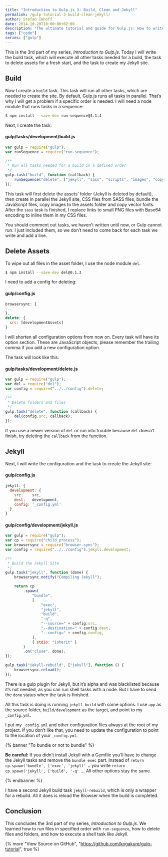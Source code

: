 ```yaml
---
title: "Introduction to Gulp.js 3: Build, Clean and Jekyll"
permalink: /gulp-tutorial-3-build-clean-jekyll/
author: Stefan Imhoff
date: 2014-10-20T10:00:00+02:00
description: "The ultimate tutorial and guide for Gulp.js: How to write tasks for cleaning files and folders, generating the build and the website with Jekyll."
tags: ["code"]
series: ["gulp"]
---
```


This is the 3rd part of my series, _Introduction to Gulp.js_. Today I will write the build task, which will execute all other tasks needed for a build, the task to delete assets for a fresh start, and the task to create my Jekyll site.

## Build

Now I create a `build` task. This task will run all other tasks, which are needed to create the site. By default, Gulp.js runs all tasks in parallel. That’s why I will get a problem if a specific order is needed. I will need a node module that runs tasks in a sequence:

```bash
$ npm install --save-dev run-sequence@1.1.4
```

Next, I create the task:

#### gulp/tasks/development/build.js

```javascript
var gulp = require("gulp");
var runSequence = require("run-sequence");

/**
 * Run all tasks needed for a build in a defined order
 */
gulp.task("build", function (callback) {
	runSequence("delete", ["jekyll", "sass", "scripts", "images", "copy:fonts"], "base64", callback);
});
```

This task will first delete the assets’ folder (Jekyll is deleted by default), then create in parallel the Jekyll site, CSS files from SASS files, bundle the JavaScript files, copy images to the assets folder and copy vector fonts. After the `sass` task is finished, I replace links to small PNG files with Base64 encoding to inline them in my CSS files.

You should comment out tasks, we haven’t written until now, or Gulp cannot run. I just included them, so we don’t need to come back for each task we write and add a line.

## Delete Assets

To wipe out all files in the asset folder, I use the node module `del`.

```bash
$ npm install --save-dev del@0.1.3
```

I need to add a config for deleting:

#### gulp/config.js

```javascript
browsersync: {
...
},
delete: {
  src: [developmentAssets]
}
```

I will shorten all configuration options from now on. Every task will have its option section. These are JavaScript objects, please remember the trailing comma if you add a new configuration option.

The task will look like this:

#### gulp/tasks/development/delete.js

```javascript
var gulp = require("gulp");
var del = require("del");
var config = require("../../config").delete;

/**
 * Delete folders and files
 */
gulp.task("delete", function (callback) {
	del(config.src, callback);
});
```

If you use a newer version of `del` or run into trouble because `del` doesn’t finish, try deleting the `callback` from the function.

## Jekyll

Next, I will write the configuration and the task to create the Jekyll site:

#### gulp/config.js

```javascript
jekyll: {
  development: {
    src:    src,
    dest:   development,
    config: '_config.yml'
  }
}
```

#### gulp/config/development/jekyll.js

```javascript
var gulp = require("gulp");
var cp = require("child_process");
var browsersync = require("browser-sync");
var config = require("../../config").jekyll.development;

/**
 * Build the Jekyll Site
 */
gulp.task("jekyll", function (done) {
	browsersync.notify("Compiling Jekyll");

	return cp
		.spawn(
			"bundle",
			[
				"exec",
				"jekyll",
				"build",
				"-q",
				"--source=" + config.src,
				"--destination=" + config.dest,
				"--config=" + config.config,
			],
			{ stdio: "inherit" }
		)
		.on("close", done);
});

gulp.task("jekyll-rebuild", ["jekyll"], function () {
	browsersync.reload();
});
```

There is a gulp plugin for Jekyll, but it’s alpha and was blacklisted because it’s not needed, as you can run shell tasks with a node. But I have to send the `done` status when the task is finished.

All this task is doing is running `jekyll build` with some options. I use `app` as the source folder, `build/development` as the target, and point to my `_config.yml`.

I put my `_config.yml` and other configuration files always at the root of my project. If you don’t like that, you need to update the configuration to point to the location of your `_config.yml`.

{% banner "To bundle or not to bundle" %}

**Be careful:** If you didn’t install Jekyll with a Gemfile you’ll have to change the Jekyll tasks and remove the `bundle exec` part. Instead of `return cp.spawn('bundle', ['exec', 'jekyll' …` you write `return cp.spawn('jekyll', ['build', '-q' …`. All other options stay the same.

{% endbanner %}

I have a second Jekyll build task `jekyll-rebuild`, which is only a wrapper for a rebuild. All it does is reload the Browser when the build is completed.

## Conclusion

This concludes the 3rd part of my series, _Introduction to Gulp.js_. We learned how to run files in specified order with `run-sequence`, how to delete files and folders, and how to execute a shell task like Jekyll.

{% more "View Source on GitHub", "https://github.com/kogakure/gulp-tutorial", true %}
